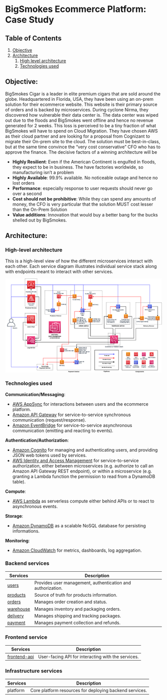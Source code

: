 # BigSmokes Ecommerce Platform: Case Study

## Table of Contents
1. [Objective](#objective)
2. [Architecture](#architecture)
    1. [High level architecture](#high-level-architecture)
    2. [Technologies used](#technologies-used)

## Objective:
BigSmokes Cigar is a leader in elite premium cigars that are sold around the globe. Headquartered in Florida, USA, they have been using an on-prem solution for their ecommerce website. This website is their primary source of orders and is backed by microservices. During cyclone Nirma, they discovered how vulnerable their data center is. The data center was wiped out due to the floods and BigSmokes went offline and hence no revenue generated for 2 weeks. This loss is perceived to be a tiny fraction of what BigSmokes will have to spend on Cloud Migration. They have chosen AWS as their cloud partner and are looking for a proposal from Cognizant to migrate their On-prem site to the cloud. The solution must be best-in-class, but at the same time convince the “very cost conservative” CFO who has to approve the finance. The decisive factors of a winning architecture will be

- __Highly Resilient__: Even if the American Continent is engulfed in floods, they expect to be in business. The have factories worldwide, so manufacturing isn’t a problem
- __Highly Available__: 99.9% available. No noticeable outage and hence no lost orders
- __Performance__: especially response to user requests should never go over a second
- __Cost should not be prohibitive__: While they can spend any amounts of money, the CFO is very particular that the solution MUST cost lesser than the On-Prem Solution
- __Value additions__: Innovation that would buy a better bang for the bucks shelled out by BigSmokes.

## Architecture:
### High-level architecture
This is a high-level view of how the different microservices interact with each other. Each service diagram illustrates individual service stack along with endpoints meant to interact with other services.

![Architecture Diagram](./architecture.png)

### Technologies used

__Communication/Messaging__:

* [AWS AppSync](https://aws.amazon.com/appsync/) for interactions between users and the ecommerce platform.
* [Amazon API Gateway](https://aws.amazon.com/api-gateway/) for service-to-service synchronous communication (request/response).
* [Amazon EventBridge](https://aws.amazon.com/eventbridge/) for service-to-service asynchronous communication (emitting and reacting to events).

__Authentication/Authorization__:

* [Amazon Cognito](https://aws.amazon.com/cognito/) for managing and authenticating users, and providing JSON web tokens used by services.
* [AWS Identity and Access Management](https://aws.amazon.com/iam/) for service-to-service authorization, either between microservices (e.g. authorize to call an Amazon API Gateway REST endpoint), or within a microservice (e.g. granting a Lambda function the permission to read from a DynamoDB table).

__Compute__:

* [AWS Lambda](https://aws.amazon.com/lambda/) as serverless compute either behind APIs or to react to asynchronous events.

__Storage__:

* [Amazon DynamoDB](https://aws.amazon.com/dynamodb/) as a scalable NoSQL database for persisting informations.

__Monitoring__:

* [Amazon CloudWatch](https://aws.amazon.com/cloudwatch/) for metrics, dashboards, log aggregation.
### Backend services

|  Services  | Description                               |
|------------|-------------------------------------------|
| [users](frontend.png) | Provides user management, authentication and authorization. |
| [products](products.png) | Source of truth for products information. |
| [orders](orders.png) | Manages order creation and status. |
| [warehouse](warehouse.png) | Manages inventory and packaging orders. |
| [delivery](delivery.png) | Manages shipping and tracking packages. |
| [payment](payment.png) | Manages payment collection and refunds. |

### Frontend service

|  Services  | Description                               |
|------------|-------------------------------------------|
| [frontend-api](frontend.png) | User-facing API for interacting with the services. |

### Infrastructure services

|  Services  | Description                               |
|------------|-------------------------------------------|
| platform | Core platform resources for deploying backend services. |

